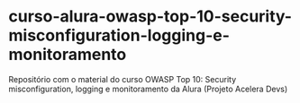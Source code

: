 # curso-alura-owasp-top-10-security-misconfiguration-logging-e-monitoramento
Repositório com o material do curso OWASP Top 10: Security misconfiguration, logging e monitoramento da Alura (Projeto Acelera Devs)
